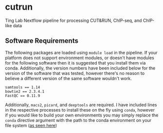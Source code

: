 # cutrun
Ting Lab Nextflow pipeline for processing CUT&amp;RUN, ChIP-seq, and ChIP-like data

## Software Requirements
The following packages are loaded using `module load` in the pipeline. If your platform does not support environment modules, or doesn't have modules for the following software then it is suggested that you install them via conda. Additionally, the version numbers have been included below for the version of the software that was tested, however there's no reason to believe a different version of the same software wouldn't work. 
```
samtools == 1.14
bowtie2 == 2.3.4.1
FastQC == 0.11.9
```
Additionally, `macs2`, `picard`, and `deeptools` are required. I have included lines in the respective processes to install these on the fly using `conda`, however if you would like to build your own environments you may simply replace the `conda` directive argument with the path to the conda environment on your file system ([as seen here](https://www.nextflow.io/docs/latest/conda.html))
